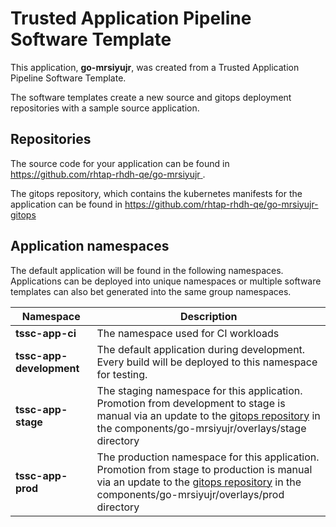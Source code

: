 # Trusted Application Pipeline Software Template

This application, **go-mrsiyujr**, was created from a Trusted Application Pipeline Software Template.

The software templates create a new source and gitops deployment repositories with a sample source application. 

## Repositories

The source code for your application can be found in [https://github.com/rhtap-rhdh-qe/go-mrsiyujr ](https://github.com/rhtap-rhdh-qe/go-mrsiyujr ).
 
The gitops repository, which contains the kubernetes manifests for the application can be found in 
[https://github.com/rhtap-rhdh-qe/go-mrsiyujr-gitops ](https://github.com/rhtap-rhdh-qe/go-mrsiyujr-gitops ) 

## Application namespaces 

The default application will be found in the following namespaces. Applications can be deployed into unique namespaces or multiple software templates can also bet generated into the same group namespaces.  

|  Namespace   |  Description   |  
| -------- | -------- |
| **tssc-app-ci** | The namespace used for CI workloads |
| **tssc-app-development** | The default application during development. Every build will be deployed to this namespace for testing. |
| **tssc-app-stage** | The staging namespace for this application. Promotion from development to stage is manual via an update to the [gitops repository](https://github.com/rhtap-rhdh-qe/go-mrsiyujr-gitops ) in the components/go-mrsiyujr/overlays/stage directory |
| **tssc-app-prod** | The production namespace for this application. Promotion from stage to production is manual via an update to the [gitops repository](https://github.com/rhtap-rhdh-qe/go-mrsiyujr-gitops ) in the components/go-mrsiyujr/overlays/prod directory |